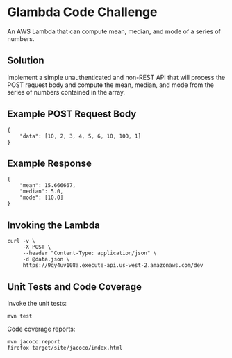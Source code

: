 # Glambda Code Challenge

An AWS Lambda that can compute mean, median, and mode of a series of numbers.

## Solution

Implement a simple unauthenticated and non-REST API that will process the POST
request body and compute the mean, median, and mode from the series of numbers
contained in the array.

## Example POST Request Body

    {
        "data": [10, 2, 3, 4, 5, 6, 10, 100, 1]
    }

## Example Response

    {
        "mean": 15.666667,
        "median": 5.0,
        "mode": [10.0]
    }

## Invoking the Lambda

    curl -v \
         -X POST \
         --header "Content-Type: application/json" \
         -d @data.json \
         https://9qy4uv108a.execute-api.us-west-2.amazonaws.com/dev

## Unit Tests and Code Coverage

Invoke the unit tests:

    mvn test

Code coverage reports:

    mvn jacoco:report
    firefox target/site/jacoco/index.html
